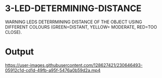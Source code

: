 # 3-LED-DETERMINING-DISTANCE
WARNING LEDS DETERRMINING DISTANCE OF THE OBJECT USING DIFFERENT COLOURS (GREEN=DISTANT, YELLOW= MODERATE, RED=TOO CLOSE).

 # Output
 
 https://user-images.githubusercontent.com/128627421/230646493-05912c1d-cd1d-49fb-a95f-5476a0b59d2a.mp4

